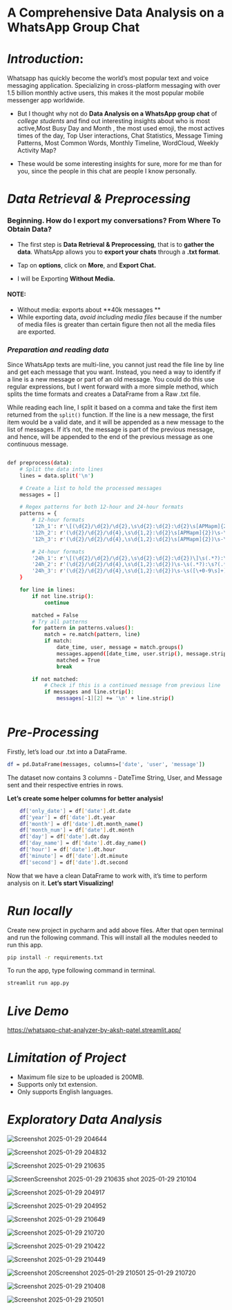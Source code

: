 # A Comprehensive Data Analysis on a WhatsApp Group Chat

# *Introduction*:

Whatsapp has quickly become the world’s most popular text and voice messaging application. Specializing in cross-platform messaging with over 1.5 billion monthly active users, this makes it the most popular mobile messenger app worldwide.

- But I thought why not do **Data Analysis on a WhatsApp group chat** of *college students* and find out interesting insights about who is most active,Most Busy Day and Month , the most used emoji, the most actives times of the day, Top User interactions, Chat Statistics, Message Timing Patterns, Most Common Words, Monthly Timeline, WordCloud, Weekly Activity Map? 

- These would be some interesting insights for sure, more for me than for you, since the people in this chat are people I know personally.

# *Data Retrieval & Preprocessing*

### Beginning. How do I export my conversations? From Where To Obtain Data?


- The first step is **Data Retrieval & Preprocessing**, that is to **gather the data**. WhatsApp allows you to **export your chats** through a **.txt format**.
  
- Tap on **options**, click on **More**, and **Export Chat.**

- I will be Exporting **Without Media.**


#### NOTE:
- Without media: exports about **40k messages **
- While exporting data, *avoid including media files* because if the number of media files is greater than certain figure then not all the media files are exported.



### *Preparation and reading data*

Since WhatsApp texts are multi-line, you cannot just read the file line by line and get each message that you want. Instead, you need a way to identify if a line is a new message or part of an old message. You could do this use regular expressions, but I went forward with a more simple method, which splits the time formats and creates a DataFrame from a Raw .txt file.

While reading each line, I split it based on a comma and take the first item returned from the `split()` function. If the line is a new message, the first item would be a valid date, and it will be appended as a new message to the list of messages. If it’s not, the message is part of the previous message, and hence, will be appended to the end of the previous message as one continuous message.

```bash

def preprocess(data):
    # Split the data into lines
    lines = data.split('\n')

    # Create a list to hold the processed messages
    messages = []

    # Regex patterns for both 12-hour and 24-hour formats
    patterns = {
        # 12-hour formats
        '12h_1': r'\[(\d{2}/\d{2}/\d{2},\s\d{2}:\d{2}:\d{2}\s[APMapm]{2})\]\s(.*?):\s(.*)', # [DD/MM/YY, HH:MM:SS AM/PM]
        '12h_2': r'(\d{2}/\d{2}/\d{4},\s\d{1,2}:\d{2}\s[APMapm]{2})\s-\s(.*?):\s?(.*)',  # DD/MM/YYYY, HH:MM AM/PM
        '12h_3': r'(\d{2}/\d{2}/\d{4},\s\d{1,2}:\d{2}\s[APMapm]{2})\s-\s([\+0-9\s]+)\s(.*)',  # System messages 12h

        # 24-hour formats
        '24h_1': r'\[(\d{2}/\d{2}/\d{2},\s\d{2}:\d{2}:\d{2})\]\s(.*?):\s(.*)',  # [DD/MM/YY, HH:MM:SS]
        '24h_2': r'(\d{2}/\d{2}/\d{4},\s\d{1,2}:\d{2})\s-\s(.*?):\s?(.*)',  # DD/MM/YYYY, HH:MM
        '24h_3': r'(\d{2}/\d{2}/\d{4},\s\d{1,2}:\d{2})\s-\s([\+0-9\s]+)\s(.*)'  # System messages 24h
    }

    for line in lines:
        if not line.strip():
            continue

        matched = False
        # Try all patterns
        for pattern in patterns.values():
            match = re.match(pattern, line)
            if match:
                date_time, user, message = match.groups()
                messages.append([date_time, user.strip(), message.strip()])
                matched = True
                break

        if not matched:
            # Check if this is a continued message from previous line
            if messages and line.strip():
                messages[-1][2] += '\n' + line.strip()
   
```


# *Pre-Processing*

Firstly, let’s load our .txt into a DataFrame.
```bash
df = pd.DataFrame(messages, columns=['date', 'user', 'message'])
```

The dataset now contains 3 columns - DateTime String, User, and Message sent and their respective entries in rows.

**Let’s create some helper columns for better analysis!**

```bash
    df['only_date'] = df['date'].dt.date
    df['year'] = df['date'].dt.year
    df['month'] = df['date'].dt.month_name()
    df['month_num'] = df['date'].dt.month
    df['day'] = df['date'].dt.day
    df['day_name'] = df['date'].dt.day_name()
    df['hour'] = df['date'].dt.hour
    df['minute'] = df['date'].dt.minute
    df['second'] = df['date'].dt.second
```

Now that we have a clean DataFrame to work with, it’s time to perform analysis on it. **Let’s start Visualizing!**


# *Run locally*
Create new project in pycharm and add above files. After that open terminal and run the following command. This will install all the modules needed to run this app.
```bash
pip install -r requirements.txt
```
To run the app, type following command in terminal.
```bash
streamlit run app.py
```

# *Live Demo*

https://whatsapp-chat-analyzer-by-aksh-patel.streamlit.app/


#  *Limitation of Project*

- Maximum file size to be uploaded is 200MB.
- Supports only txt extension.
- Only supports English languages.


# *Exploratory Data Analysis*



![Screenshot 2025-01-29 204644](https://github.com/user-attachments/assets/9b29b8b4-84b9-42c3-8a60-ba85530134ef)


![Screenshot 2025-01-29 204832](https://github.com/user-attachments/assets/ca71c05d-4df4-4ecd-be03-85ed19e0d7c6)



![Screenshot 2025-01-29 210635](https://github.com/user-attachments/assets/d2694db1-f051-4da7-8e49-0ec0d8c64714)


![Screen![Screenshot 2025-01-29 210635](https://github.com/user-attachments/assets/2133e667-cdc9-4134-98a9-d774c2ebfaec)
shot 2025-01-29 210104](https://github.com/user-attachments/assets/bcd07ca1-b0ec-4e12-a458-355e842d29ba)


![Screenshot 2025-01-29 204917](https://github.com/user-attachments/assets/004749d1-fde6-414c-94f0-23a09f822f1f)



![Screenshot 2025-01-29 204952](https://github.com/user-attachments/assets/3fcfd7e7-fa39-4a4b-bbda-c805fb368c7e)





![Screenshot 2025-01-29 210649](https://github.com/user-attachments/assets/29909083-f75f-4028-a414-95bbc9a05ce8)



![Screenshot 2025-01-29 210720](https://github.com/user-attachments/assets/29eafdd5-2ce3-4ab1-8f42-cd9b1165858a)

![Screenshot 2025-01-29 210422](https://github.com/user-attachments/assets/de37b88c-25fc-49cd-8dab-9798a53a2b32)


![Screenshot 2025-01-29 210449](https://github.com/user-attachments/assets/485463d6-2767-44d7-8d26-f7ebe21561f3)

![Screenshot 20![Screenshot 2025-01-29 210501](https://github.com/user-attachments/assets/ad04f186-815d-43ab-9a36-bd51aabdb485)
25-01-29 210720](https://github.com/user-attachments/assets/f485852c-8310-429f-9806-4acd1ed2f066)


![Screenshot 2025-01-29 210408](https://github.com/user-attachments/assets/2735c8dd-52e0-47dd-994e-d8440e1ee4fe)



![Screenshot 2025-01-29 210501](https://github.com/user-attachments/assets/728d5277-6a26-4883-b578-43b2751b90c6)
